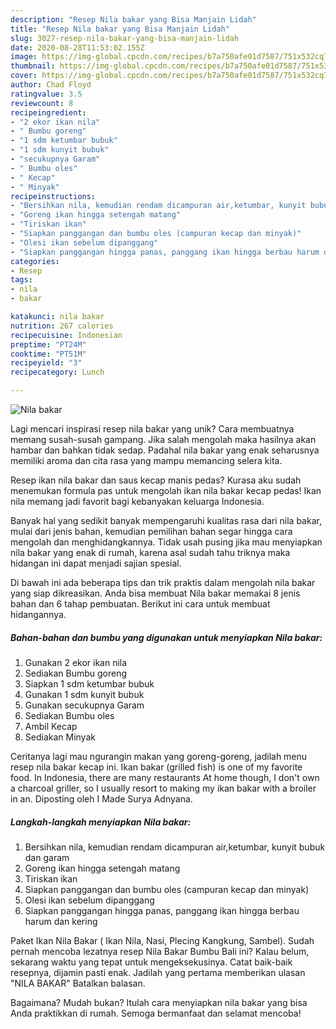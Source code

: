 ```yaml
---
description: "Resep Nila bakar yang Bisa Manjain Lidah"
title: "Resep Nila bakar yang Bisa Manjain Lidah"
slug: 3027-resep-nila-bakar-yang-bisa-manjain-lidah
date: 2020-08-28T11:53:02.155Z
image: https://img-global.cpcdn.com/recipes/b7a750afe01d7587/751x532cq70/nila-bakar-foto-resep-utama.jpg
thumbnail: https://img-global.cpcdn.com/recipes/b7a750afe01d7587/751x532cq70/nila-bakar-foto-resep-utama.jpg
cover: https://img-global.cpcdn.com/recipes/b7a750afe01d7587/751x532cq70/nila-bakar-foto-resep-utama.jpg
author: Chad Floyd
ratingvalue: 3.5
reviewcount: 8
recipeingredient:
- "2 ekor ikan nila"
- " Bumbu goreng"
- "1 sdm ketumbar bubuk"
- "1 sdm kunyit bubuk"
- "secukupnya Garam"
- " Bumbu oles"
- " Kecap"
- " Minyak"
recipeinstructions:
- "Bersihkan nila, kemudian rendam dicampuran air,ketumbar, kunyit bubuk dan garam"
- "Goreng ikan hingga setengah matang"
- "Tiriskan ikan"
- "Siapkan panggangan dan bumbu oles (campuran kecap dan minyak)"
- "Olesi ikan sebelum dipanggang"
- "Siapkan panggangan hingga panas, panggang ikan hingga berbau harum dan kering"
categories:
- Resep
tags:
- nila
- bakar

katakunci: nila bakar 
nutrition: 267 calories
recipecuisine: Indonesian
preptime: "PT24M"
cooktime: "PT51M"
recipeyield: "3"
recipecategory: Lunch

---
```



![Nila bakar](https://img-global.cpcdn.com/recipes/b7a750afe01d7587/751x532cq70/nila-bakar-foto-resep-utama.jpg)

Lagi mencari inspirasi resep nila bakar yang unik? Cara membuatnya memang susah-susah gampang. Jika salah mengolah maka hasilnya akan hambar dan bahkan tidak sedap. Padahal nila bakar yang enak seharusnya memiliki aroma dan cita rasa yang mampu memancing selera kita.

Resep ikan nila bakar dan saus kecap manis pedas? Kurasa aku sudah menemukan formula pas untuk mengolah ikan nila bakar kecap pedas! Ikan nila memang jadi favorit bagi kebanyakan keluarga Indonesia.

Banyak hal yang sedikit banyak mempengaruhi kualitas rasa dari nila bakar, mulai dari jenis bahan, kemudian pemilihan bahan segar hingga cara mengolah dan menghidangkannya. Tidak usah pusing jika mau menyiapkan nila bakar yang enak di rumah, karena asal sudah tahu triknya maka hidangan ini dapat menjadi sajian spesial.


Di bawah ini ada beberapa tips dan trik praktis dalam mengolah nila bakar yang siap dikreasikan. Anda bisa membuat Nila bakar memakai 8 jenis bahan dan 6 tahap pembuatan. Berikut ini cara untuk membuat hidangannya.

<!--inarticleads1-->

##### Bahan-bahan dan bumbu yang digunakan untuk menyiapkan Nila bakar:

1. Gunakan 2 ekor ikan nila
1. Sediakan  Bumbu goreng
1. Siapkan 1 sdm ketumbar bubuk
1. Gunakan 1 sdm kunyit bubuk
1. Gunakan secukupnya Garam
1. Sediakan  Bumbu oles
1. Ambil  Kecap
1. Sediakan  Minyak


Ceritanya lagi mau ngurangin makan yang goreng-goreng, jadilah menu resep nila bakar kecap ini. Ikan bakar (grilled fish) is one of my favorite food. In Indonesia, there are many restaurants At home though, I don&#39;t own a charcoal griller, so I usually resort to making my ikan bakar with a broiler in an. Diposting oleh I Made Surya Adnyana. 

<!--inarticleads2-->

##### Langkah-langkah menyiapkan Nila bakar:

1. Bersihkan nila, kemudian rendam dicampuran air,ketumbar, kunyit bubuk dan garam
1. Goreng ikan hingga setengah matang
1. Tiriskan ikan
1. Siapkan panggangan dan bumbu oles (campuran kecap dan minyak)
1. Olesi ikan sebelum dipanggang
1. Siapkan panggangan hingga panas, panggang ikan hingga berbau harum dan kering


Paket Ikan Nila Bakar ( Ikan Nila, Nasi, Plecing Kangkung, Sambel). Sudah pernah mencoba lezatnya resep Nila Bakar Bumbu Bali ini? Kalau belum, sekarang waktu yang tepat untuk mengeksekusinya. Catat baik-baik resepnya, dijamin pasti enak. Jadilah yang pertama memberikan ulasan &#34;NILA BAKAR&#34; Batalkan balasan. 

Bagaimana? Mudah bukan? Itulah cara menyiapkan nila bakar yang bisa Anda praktikkan di rumah. Semoga bermanfaat dan selamat mencoba!
